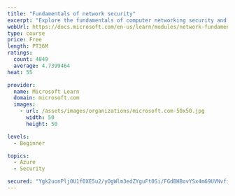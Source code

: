 ```yaml
---
title: "Fundamentals of network security"
excerpt: "Explore the fundamentals of computer networking security and monitoring."
webUrl: https://docs.microsoft.com/en-us/learn/modules/network-fundamentals-2/
type: course
price: Free
length: PT36M
ratings:
  count: 4849
  average: 4.7399464
heat: 55

provider:
  name: Microsoft Learn
  domain: microsoft.com
  images:
    - url: /assets/images/organizations/microsoft.com-50x50.jpg
      width: 50
      height: 50

levels:
  - Beginner

topics:
  - Azure
  - Security

secured: "Ygk2uonPlj0U1f0XE5u2/yOgWlm3edZYguFt0Si/FGdBHBovYSx4m69UVNvfiduCeiEXr2mvwoKPY+v7C2omTOrJsa7nYi/L+NNRdpSXs2sDoqWBEZmypNsVgv3USgypeFpd9P2adckcRdQkjL9+FAUxLAh3YmWWvcdBzJtRlEn3rn1ZfpE+6J0Ubqiy1AcdJnHevQTO4U6YS1vT3zkrVVbEwm63TdrBHfcyMJviC/u3HLPRvN8LHAHjChn2wMogg+YK2EX3SoaGvWH3JE1pbMwr2PU7QKaC6+cEC1l3VQT6jx+GXblxZE3+4L6ORBJqx0hk0h9ig38Jefl2YURUtyuf5uiL2hBZopibdSmAtuCeBRpuAVL4EJUpEnpmbbr8RQJwogK5XSLt/zd/OXG1N3jBK2fkecTZE4/G7GoKaKY=;oKHZiZLb24IvePde2LAdxQ=="
---
```


